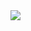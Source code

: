   <picture style="width: 100%; display: flex; align-items: center;">
      <source srcset="https://github-readme-stats.vercel.app/api?username=taner04&show_icons=true&theme=dark" media="(prefers-color-scheme: dark)" />
      <source srcset="https://github-readme-stats.vercel.app/api?username=taner04&show_icons=true" media="(prefers-color-scheme: light), (prefers-color-scheme: no-preference)" />
      <img src="https://github-readme-stats.vercel.app/api?username=anuraghazra&show_icons=true" />
	</picture>
